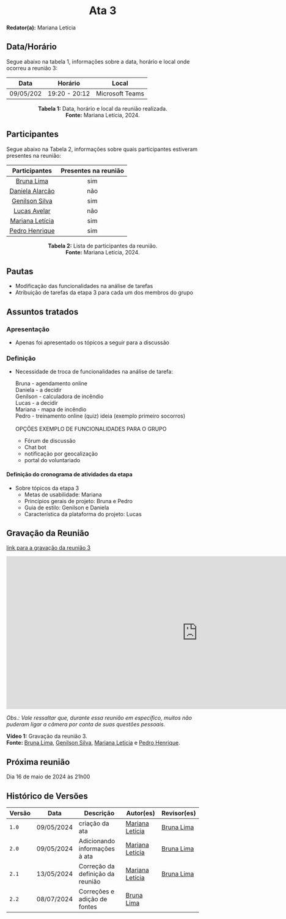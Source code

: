 <h1 align="center"> Ata 3 </h1>

**Redator(a):** Mariana Letícia

## Data/Horário

<p>Segue abaixo na tabela 1, informações sobre a data, horário e local onde ocorreu a reunião 3:</p>

<center>

| Data | Horário | Local
| :--: | :-----: |:----: 
| 09/05/202 | 19:20 - 20:12 | Microsoft Teams

**Tabela 1:** Data, horário e local da reunião realizada. <br>
**Fonte:** Mariana Letícia, 2024.

</center>

## Participantes

<p>Segue abaixo na Tabela 2, informações sobre quais participantes estiveram presentes na reunião:</p>

<center>

| Participantes | Presentes na reunião 
| :-----------: | :----------------------: 
| [Bruna Lima](https://github.com/libruna) | sim
| [Daniela Alarcão](https://github.com/danialarcao) | não
| [Genilson Silva](https://github.com/GenilsonJrs) | sim
| [Lucas Avelar](https://github.com/LucasAvelar2711) | não
| [Mariana Letícia](https://github.com/Marianannn) | sim
| [Pedro Henrique](https://github.com/https://github.com/PedroHhenriq) | sim

**Tabela 2:** Lista de participantes da reunião. <br>
**Fonte:** Mariana Letícia, 2024.

</center>

## Pautas

- Modificação das funcionalidades na análise de tarefas
- Atribuição de tarefas da etapa 3 para cada um dos membros do grupo

## Assuntos tratados

### Apresentação

- Apenas foi apresentado os tópicos a seguir para a discussão

### Definição

- Necessidade de troca de funcionalidades na análise de tarefa:

	Bruna - agendamento online<br>
	Daniela - a decidir<br>
	Genilson - calculadora de incêndio<br>
	Lucas - a decidir<br>
	Mariana - mapa de incêndio<br>
	Pedro - treinamento online (quiz) ideia (exemplo primeiro socorros)<br><br>
    OPÇÕES EXEMPLO DE FUNCIONALIDADES PARA O GRUPO<br>
    - Fórum de discussão<br>
    - Chat bot <br>
    - notificação por geocalização<br>
    - portal do voluntariado<br>


#### Definição do cronograma de atividades da etapa

- Sobre tópicos da etapa 3
    - Metas de usabilidade: Mariana
    - Princípios gerais de projeto: Bruna e Pedro
    - Guia de estilo: Genilson e Daniela
    - Característica da plataforma do projeto: Lucas


## Gravação da Reunião

[link para a gravação da reunião 3](https://youtu.be/TW9F2o2QKfQ)

<iframe width="1000vw" height="400vh" src="https://www.youtube.com/embed/TW9F2o2QKfQ?si=ZklRE5buud8eS_if" title="YouTube video player" frameborder="0" allow="accelerometer; autoplay; clipboard-write; encrypted-media; gyroscope; picture-in-picture; web-share" referrerpolicy="strict-origin-when-cross-origin" allowfullscreen></iframe>

*Obs.: Vale ressaltar que, durante essa reunião em específico, muitos não puderam ligar a câmera por conta de suas questões pessoais.*

**Vídeo 1:** Gravação da reunião 3. <br>
**Fonte:** [Bruna Lima](https://github.com/libruna), [Genilson Silva](https://github.com/GenilsonJrs), [Mariana Letícia](https://github.com/Marianannn) e [Pedro Henrique](https://github.com/PedroHhenriq).

## Próxima reunião

Dia 16 de maio de 2024 às 21h00

## Histórico de Versões

<center>

| Versão |    Data    | Descrição                                 | Autor(es)                                       | Revisor(es)                                    |
| ------ | :--------: | ----------------------------------------- | ----------------------------------------------- | ---------------------------------------------- |
| `1.0`   | 09/05/2024 | criação da ata | [Mariana Letícia](https://github.com/Marianannn) |    [Bruna Lima](https://github.com/libruna)   | 
| `2.0`   | 09/05/2024 | Adicionando informações à ata | [Mariana Letícia](https://github.com/Marianannn) |    [Bruna Lima](https://github.com/libruna)     | 
| `2.1`   | 13/05/2024 | Correção da definição da reunião | [Mariana Letícia](https://github.com/Marianannn) |    [Bruna Lima](https://github.com/libruna)     | 
| `2.2`   | 08/07/2024 | Correções e adição de fontes | [Bruna Lima](https://github.com/libruna) |  | 

</center>